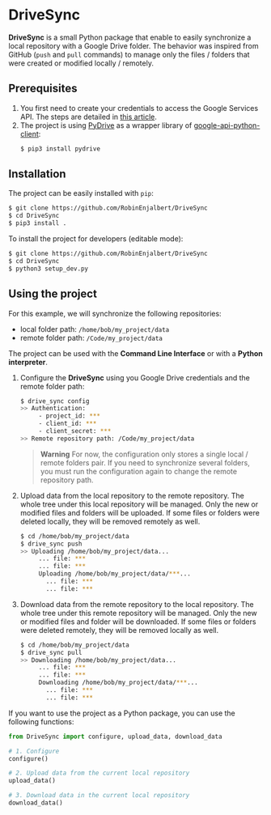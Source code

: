 # DriveSync

**DriveSync** is a small Python package that enable to easily synchronize a local repository with a Google Drive folder.
The behavior was inspired from GitHub (`push` and `pull` commands) to manage only the files / folders that were 
created or modified locally / remotely.


## Prerequisites

1. You first need to create your credentials to access the Google Services API. The steps are detailed in 
   [this article](https://medium.com/@chingjunetao/simple-way-to-access-to-google-service-api-a22f4251bb52).
2. The project is using [PyDrive](https://github.com/googledrive/PyDrive) as a wrapper library of 
   [google-api-python-client](https://github.com/googleapis/google-api-python-client):
   ```bash
   $ pip3 install pydrive
   ```


## Installation

The project can be easily installed with `pip`:
```bash
$ git clone https://github.com/RobinEnjalbert/DriveSync
$ cd DriveSync
$ pip3 install .
```

To install the project for developers (editable mode):
```bash
$ git clone https://github.com/RobinEnjalbert/DriveSync
$ cd DriveSync
$ python3 setup_dev.py
```


## Using the project

For this example, we will synchronize the following repositories:
* local folder path: `/home/bob/my_project/data`
* remote folder path: `/Code/my_project/data`

The project can be used with the **Command Line Interface** or with a **Python interpreter**.

1. Configure the **DriveSync** using you Google Drive credentials and the remote folder path:
   ```bash
   $ drive_sync config
   >> Authentication:
        - project_id: ***
        - client_id: ***
        - client_secret: ***
   >> Remote repository path: /Code/my_project/data
   ```

   > **Warning**
   > For now, the configuration only stores a single local / remote folders pair.
   > If you need to synchronize several folders, you must run the configuration again to change the remote repository 
   > path.

2. Upload data from the local repository to the remote repository.
   The whole tree under this local repository will be managed.
   Only the new or modified files and folders will be uploaded. 
   If some files or folders were deleted locally, they will be removed remotely as well.
   ```bash
   $ cd /home/bob/my_project/data
   $ drive_sync push
   >> Uploading /home/bob/my_project/data...
        ... file: ***
        ... file: ***
        Uploading /home/bob/my_project/data/***...
          ... file: ***
          ... file: ***
   ```

3. Download data from the remote repository to the local repository.
   The whole tree under this remote repository will be managed.
   Only the new or modified files and folder will be downloaded.
   If some files or folders were deleted remotely, they will be removed locally as well.
   ```bash
   $ cd /home/bob/my_project/data
   $ drive_sync pull
   >> Downloading /home/bob/my_project/data...
        ... file: ***
        ... file: ***
        Downloading /home/bob/my_project/data/***...
          ... file: ***
          ... file: ***
   ```

If you want to use the project as a Python package, you can use the following functions:
```python
from DriveSync import configure, upload_data, download_data

# 1. Configure
configure()

# 2. Upload data from the current local repository
upload_data()

# 3. Download data in the current local repository
download_data()
```

